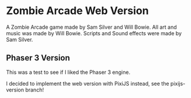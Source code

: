 # Zombie Arcade Web Version

A Zombie Arcade game made by Sam Silver and Will Bowie. All art and music was made by Will Bowie. Scripts and Sound effects were made by Sam Silver.

## Phaser 3 Version

This was a test to see if I liked the Phaser 3 engine.

I decided to implement the web version with PixiJS instead, see the pixijs-version branch!

